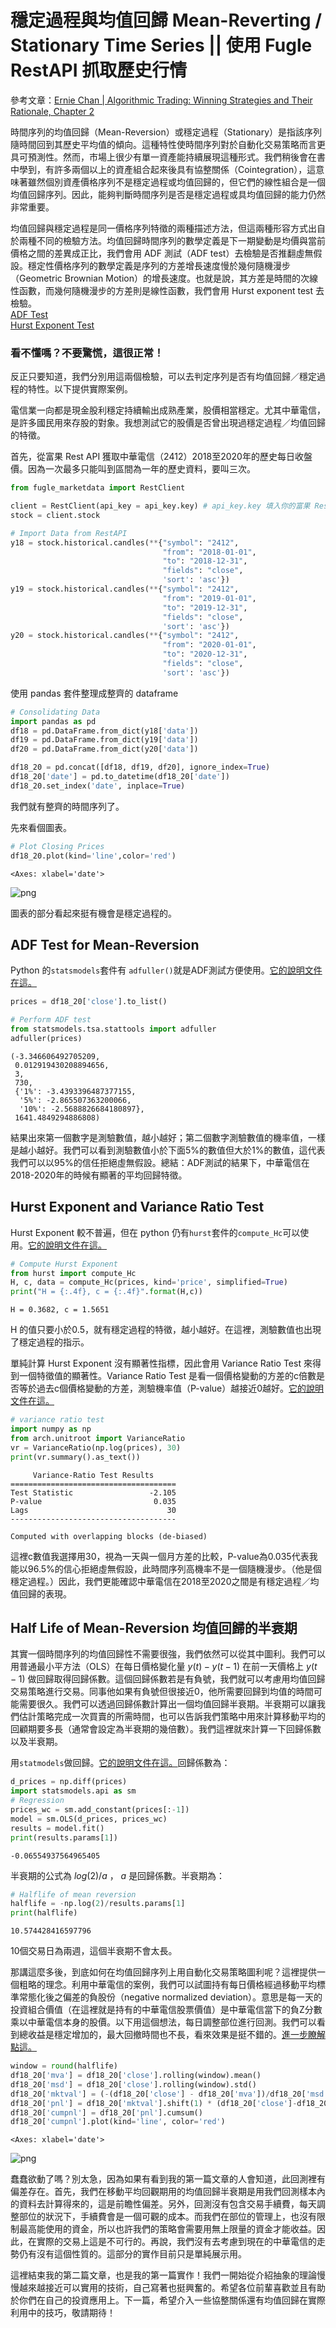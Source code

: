 # 穩定過程與均值回歸 Mean-Reverting / Stationary Time Series || 使用 Fugle RestAPI 抓取歷史行情

參考文章：[Ernie Chan | Algorithmic Trading: Winning Strategies and Their Rationale, Chapter 2](https://www.google.com/search?gs_ssp=eJzj4tFP1zfMSDfJKDY1KzZg9JJLLcrLTFVIzkjMU0jMSc8vyizJyM1MVigpSkzJzEsHAFyvD-s&q=ernie+chan+algorithmic+trading&rlz=1C5CHFA_enTW990TW990&oq=ernie+chan+&gs_lcrp=EgZjaHJvbWUqBwgCEC4YgAQyBggAEEUYOzIHCAEQLhiABDIHCAIQLhiABDIGCAMQRRg5MgcIBBAAGIAEMgcIBRAAGIAEMgcIBhAAGIAEMgcIBxAuGIAEMgcICBAAGIAE0gEJMTQ4NTVqMGo3qAIAsAIA&sourceid=chrome&ie=UTF-8)<br>

時間序列的均值回歸（Mean-Reversion）或穩定過程（Stationary）是指該序列隨時間回到其歷史平均值的傾向。這種特性使時間序列對於自動化交易策略而言更具可預測性。然而，市場上很少有單一資產能持續展現這種形式。我們稍後會在書中學到，有許多兩個以上的資產組合起來後具有協整關係（Cointegration），這意味著雖然個別資產價格序列不是穩定過程或均值回歸的，但它們的線性組合是一個均值回歸序列。因此，能夠判斷時間序列是否是穩定過程或具均值回歸的能力仍然非常重要。<br>

均值回歸與穩定過程是同一價格序列特徵的兩種描述方法，但這兩種形容方式出自於兩種不同的檢驗方法。均值回歸時間序列的數學定義是下一期變動是均價與當前價格之間的差異成正比，我們會用 ADF 測試（ADF test）去檢驗是否推翻虛無假設。穩定性價格序列的數學定義是序列的方差增長速度慢於幾何隨機漫步（Geometric Brownian Motion）的增長速度。也就是說，其方差是時間的次線性函數，而幾何隨機漫步的方差則是線性函數，我們會用 Hurst exponent test 去檢驗。<br>
[ADF Test](https://en.wikipedia.org/wiki/Augmented_Dickey%E2%80%93Fuller_test)<br>
[Hurst Exponent Test](https://en.wikipedia.org/wiki/Hurst_exponent)<br>

### 看不懂嗎？不要驚慌，這很正常！

反正只要知道，我們分別用這兩個檢驗，可以去判定序列是否有均值回歸／穩定過程的特性。以下提供實際案例。






電信業一向都是現金股利穩定持續輸出成熟產業，股價相當穩定。尤其中華電信，是許多國民用來存股的對象。我想測試它的股價是否曾出現過穩定過程／均值回歸的特徵。

首先，從富果 Rest API 獲取中華電信（2412）2018至2020年的歷史每日收盤價。因為一次最多只能叫到區間為一年的歷史資料，要叫三次。


```python
from fugle_marketdata import RestClient

client = RestClient(api_key = api_key.key) # api_key.key 填入你的富果 RestAPI 鑰匙（api_key = '你的鑰匙')
stock = client.stock

# Import Data from RestAPI
y18 = stock.historical.candles(**{"symbol": "2412",
                                  "from": "2018-01-01",
                                  "to": "2018-12-31",
                                  "fields": "close",
                                  'sort': 'asc'})
y19 = stock.historical.candles(**{"symbol": "2412",
                                  "from": "2019-01-01",
                                  "to": "2019-12-31",
                                  "fields": "close",
                                  'sort': 'asc'})
y20 = stock.historical.candles(**{"symbol": "2412",
                                  "from": "2020-01-01",
                                  "to": "2020-12-31",
                                  "fields": "close",
                                  'sort': 'asc'})
```


使用 pandas 套件整理成整齊的 dataframe


```python
# Consolidating Data
import pandas as pd
df18 = pd.DataFrame.from_dict(y18['data'])
df19 = pd.DataFrame.from_dict(y19['data'])
df20 = pd.DataFrame.from_dict(y20['data'])

df18_20 = pd.concat([df18, df19, df20], ignore_index=True)
df18_20['date'] = pd.to_datetime(df18_20['date'])
df18_20.set_index('date', inplace=True)
```


我們就有整齊的時間序列了。

先來看個圖表。


```python
# Plot Closing Prices
df18_20.plot(kind='line',color='red')
```




    <Axes: xlabel='date'>




    
![png](stationary_test_CHT_files/stationary_test_CHT_8_1.png)
    



圖表的部分看起來挺有機會是穩定過程的。


## ADF Test for Mean-Reversion

Python 的```statsmodels```套件有 ```adfuller()```就是ADF測試方便使用。[它的說明文件在這。](https://www.statsmodels.org/dev/generated/statsmodels.tsa.stattools.adfuller.html)


```python
prices = df18_20['close'].to_list()

# Perform ADF test
from statsmodels.tsa.stattools import adfuller
adfuller(prices)
```




    (-3.346606492705209,
     0.012919430208894656,
     3,
     730,
     {'1%': -3.4393396487377155,
      '5%': -2.865507363200066,
      '10%': -2.5688826684180897},
     1641.4849294886808)




結果出來第一個數字是測驗數值，越小越好；第二個數字測驗數值的機率值，一樣是越小越好。我們可以看到測驗數值小於下面5%的數值但大於1%的數值，這代表我們可以以95%的信任拒絕虛無假設。總結：ADF測試的結果下，中華電信在2018-2020年的時候有顯著的平均回歸特徵。

## Hurst Exponent and Variance Ratio Test

Hurst Exponent 較不普遍，但在 python 仍有```hurst```套件的```compute_Hc```可以使用。[它的說明文件在這。](https://pypi.org/project/hurst/)


```python
# Compute Hurst Exponent
from hurst import compute_Hc
H, c, data = compute_Hc(prices, kind='price', simplified=True)
print("H = {:.4f}, c = {:.4f}".format(H,c))
```

    H = 0.3682, c = 1.5651



H 的值只要小於0.5，就有穩定過程的特徵，越小越好。在這裡，測驗數值也出現了穩定過程的指示。

單純計算 Hurst Exponent 沒有顯著性指標，因此會用 Variance Ratio Test 來得到一個特徵值的顯著性。Variance Ratio Test 是看一個價格變動的方差的c倍數是否等於過去c個價格變動的方差，測驗機率值（P-value）越接近0越好。[它的說明文件在這。](https://arch.readthedocs.io/en/latest/unitroot/generated/arch.unitroot.VarianceRatio.html#)


```python
# variance ratio test
import numpy as np
from arch.unitroot import VarianceRatio
vr = VarianceRatio(np.log(prices), 30)
print(vr.summary().as_text())
```

         Variance-Ratio Test Results     
    =====================================
    Test Statistic                 -2.105
    P-value                         0.035
    Lags                               30
    -------------------------------------
    
    Computed with overlapping blocks (de-biased)



這裡c數值我選擇用30，視為一天與一個月方差的比較，P-value為0.035代表我能以96.5%的信心拒絕虛無假設，此時間序列高機率不是一個隨機漫步。（他是個穩定過程。）因此，我們更能確認中華電信在2018至2020之間是有穩定過程／均值回歸的表現。

## Half Life of Mean-Reversion 均值回歸的半衰期

其實一個時間序列的均值回歸性不需要很強，我們依然可以從其中圖利。我們可以用普通最小平方法（OLS）在每日價格變化量 $y(t)-y(t-1)$ 在前一天價格上 $y(t-1)$ 做回歸取得回歸係數。這個回歸係數若是有負號，我們就可以考慮用均值回歸交易策略進行交易。同事他如果有負號但很接近0，他所需要回歸到均值的時間可能需要很久。我們可以透過回歸係數計算出一個均值回歸半衰期。半衰期可以讓我們估計策略完成一次買賣的所需時間，也可以告訴我們策略中用來計算移動平均的回顧期要多長（通常會設定為半衰期的幾倍數）。我們這裡就來計算一下回歸係數以及半衰期。

用```statmodels```做回歸。[它的說明文件在這。](https://www.statsmodels.org/dev/examples/notebooks/generated/ols.html#OLS-estimation)回歸係數為：


```python
d_prices = np.diff(prices)
import statsmodels.api as sm
# Regression
prices_wc = sm.add_constant(prices[:-1])
model = sm.OLS(d_prices, prices_wc)
results = model.fit()
print(results.params[1])
```

    -0.06554937564965405


半衰期的公式為 $log(2)/a$ ， $a$ 是回歸係數。半衰期為：


```python
# Halflife of mean reversion
halflife = -np.log(2)/results.params[1]
print(halflife)
```

    10.574428416597796



10個交易日為兩週，這個半衰期不會太長。

那講這麼多後，到底如何在均值回歸序列上用自動化交易策略圖利呢？這裡提供一個粗略的理念。利用中華電信的案例，我們可以試圖持有每日價格經過移動平均標準常態化後之偏差的負股份（negative normalized deviation）。意思是每一天的投資組合價值（在這裡就是持有的中華電信股票價值）是中華電信當下的負Z分數乘以中華電信本身的股價。以下用這個想法，每日調整部位進行回測。我們可以看到總收益是穩定增加的，最大回撤時間也不長，看來效果是挺不錯的。[進一步瞭解點這。](https://en.wikipedia.org/wiki/Standard_score)


```python
window = round(halflife)
df18_20['mva'] = df18_20['close'].rolling(window).mean()
df18_20['msd'] = df18_20['close'].rolling(window).std()
df18_20['mktval'] = (-(df18_20['close'] - df18_20['mva'])/df18_20['msd'])*df18_20['close']
df18_20['pnl'] = df18_20['mktval'].shift(1) * (df18_20['close']-df18_20['close'].shift(1)) / df18_20['close'].shift(1)
df18_20['cumpnl'] = df18_20['pnl'].cumsum()
df18_20['cumpnl'].plot(kind='line', color='red')
```




    <Axes: xlabel='date'>




    
![png](stationary_test_CHT_files/stationary_test_CHT_20_1.png)
    



蠢蠢欲動了嗎？別太急，因為如果有看到我的第一篇文章的人會知道，此回測裡有偏差存在。首先，我們在移動平均回觀期用的均值回歸半衰期是用我們回測樣本內的資料去計算得來的，這是前瞻性偏差。另外，回測沒有包含交易手續費，每天調整部位的狀況下，手續費會是一個可觀的成本。而我們在部位的管理上，也沒有限制最高能使用的資金，所以也許我們的策略會需要用無上限量的資金才能收益。因此，在實際的交易上這是不可行的。再說，我們沒有去考慮到現在的中華電信的走勢仍有沒有這個性質的。這部分的實作目前只是單純展示用。

這裡結束我的第二篇文章，也是我的第一篇實作！我們一開始從介紹抽象的理論慢慢越來越接近可以實用的技術，自己寫著也挺興奮的。希望各位前輩喜歡並且有助於你們在自己的投資應用上。下一篇，希望介入一些協整關係還有均值回歸在實際利用中的技巧，敬請期待！
